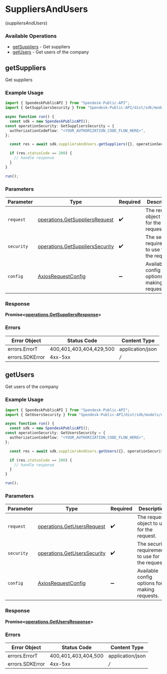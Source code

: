 # SuppliersAndUsers
(*suppliersAndUsers*)

### Available Operations

* [getSuppliers](#getsuppliers) - Get suppliers
* [getUsers](#getusers) - Get users of the company

## getSuppliers

Get suppliers

### Example Usage

```typescript
import { SpendeskPublicAPI } from "Spendesk-Public-API";
import { GetSuppliersSecurity } from "Spendesk-Public-API/dist/sdk/models/operations";

async function run() {
  const sdk = new SpendeskPublicAPI();
const operationSecurity: GetSuppliersSecurity = {
  authorizationCodeFlow: "<YOUR_AUTHORIZATION_CODE_FLOW_HERE>",
};

  const res = await sdk.suppliersAndUsers.getSuppliers({}, operationSecurity);

  if (res.statusCode == 200) {
    // handle response
  }
}

run();
```

### Parameters

| Parameter                                                                              | Type                                                                                   | Required                                                                               | Description                                                                            |
| -------------------------------------------------------------------------------------- | -------------------------------------------------------------------------------------- | -------------------------------------------------------------------------------------- | -------------------------------------------------------------------------------------- |
| `request`                                                                              | [operations.GetSuppliersRequest](../../sdk/models/operations/getsuppliersrequest.md)   | :heavy_check_mark:                                                                     | The request object to use for the request.                                             |
| `security`                                                                             | [operations.GetSuppliersSecurity](../../sdk/models/operations/getsupplierssecurity.md) | :heavy_check_mark:                                                                     | The security requirements to use for the request.                                      |
| `config`                                                                               | [AxiosRequestConfig](https://axios-http.com/docs/req_config)                           | :heavy_minus_sign:                                                                     | Available config options for making requests.                                          |


### Response

**Promise<[operations.GetSuppliersResponse](../../sdk/models/operations/getsuppliersresponse.md)>**
### Errors

| Error Object            | Status Code             | Content Type            |
| ----------------------- | ----------------------- | ----------------------- |
| errors.ErrorT           | 400,401,403,404,429,500 | application/json        |
| errors.SDKError         | 4xx-5xx                 | */*                     |

## getUsers

Get users of the company

### Example Usage

```typescript
import { SpendeskPublicAPI } from "Spendesk-Public-API";
import { GetUsersSecurity } from "Spendesk-Public-API/dist/sdk/models/operations";

async function run() {
  const sdk = new SpendeskPublicAPI();
const operationSecurity: GetUsersSecurity = {
  authorizationCodeFlow: "<YOUR_AUTHORIZATION_CODE_FLOW_HERE>",
};

  const res = await sdk.suppliersAndUsers.getUsers({}, operationSecurity);

  if (res.statusCode == 200) {
    // handle response
  }
}

run();
```

### Parameters

| Parameter                                                                      | Type                                                                           | Required                                                                       | Description                                                                    |
| ------------------------------------------------------------------------------ | ------------------------------------------------------------------------------ | ------------------------------------------------------------------------------ | ------------------------------------------------------------------------------ |
| `request`                                                                      | [operations.GetUsersRequest](../../sdk/models/operations/getusersrequest.md)   | :heavy_check_mark:                                                             | The request object to use for the request.                                     |
| `security`                                                                     | [operations.GetUsersSecurity](../../sdk/models/operations/getuserssecurity.md) | :heavy_check_mark:                                                             | The security requirements to use for the request.                              |
| `config`                                                                       | [AxiosRequestConfig](https://axios-http.com/docs/req_config)                   | :heavy_minus_sign:                                                             | Available config options for making requests.                                  |


### Response

**Promise<[operations.GetUsersResponse](../../sdk/models/operations/getusersresponse.md)>**
### Errors

| Error Object        | Status Code         | Content Type        |
| ------------------- | ------------------- | ------------------- |
| errors.ErrorT       | 400,401,403,404,500 | application/json    |
| errors.SDKError     | 4xx-5xx             | */*                 |
